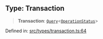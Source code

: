 
## Type: Transaction

> **Transaction**: [`Query`](#type-query)\<[`OperationStatus`](#type-operationstatus)\>

Defined in: [src/types/transaction.ts:64](https://github.com/centrifuge/sdk/blob/212732e73f25bd4510d6678f3b949dc7a9984e80/src/types/transaction.ts#L64)
